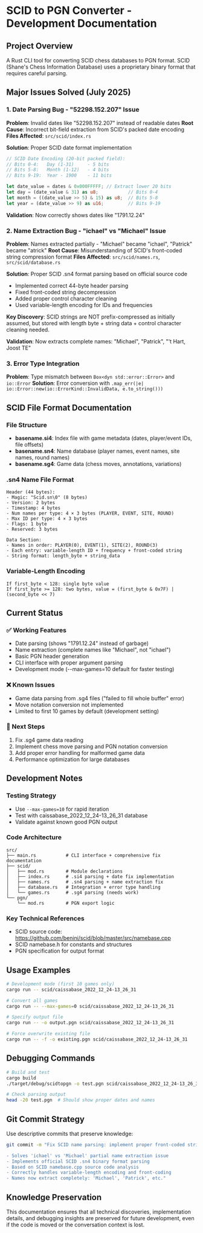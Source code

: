 # SCID to PGN Converter - Development Documentation

## Project Overview
A Rust CLI tool for converting SCID chess databases to PGN format. SCID (Shane's Chess Information Database) uses a proprietary binary format that requires careful parsing.

## Major Issues Solved (July 2025)

### 1. Date Parsing Bug - "52298.152.207" Issue
**Problem**: Invalid dates like "52298.152.207" instead of readable dates
**Root Cause**: Incorrect bit-field extraction from SCID's packed date encoding
**Files Affected**: `src/scid/index.rs`

**Solution**: Proper SCID date format implementation
```rust
// SCID Date Encoding (20-bit packed field):
// Bits 0-4:   Day (1-31)     - 5 bits
// Bits 5-8:   Month (1-12)   - 4 bits  
// Bits 9-19:  Year - 1900    - 11 bits

let date_value = dates & 0x000FFFFF; // Extract lower 20 bits
let day = (date_value & 31) as u8;           // Bits 0-4
let month = ((date_value >> 5) & 15) as u8;  // Bits 5-8
let year = (date_value >> 9) as u16;         // Bits 9-19
```

**Validation**: Now correctly shows dates like "1791.12.24"

### 2. Name Extraction Bug - "ichael" vs "Michael" Issue  
**Problem**: Names extracted partially - "Michael" became "ichael", "Patrick" became "atrick"
**Root Cause**: Misunderstanding of SCID's front-coded string compression format
**Files Affected**: `src/scid/names.rs`, `src/scid/database.rs`

**Solution**: Proper SCID .sn4 format parsing based on official source code
- Implemented correct 44-byte header parsing
- Fixed front-coded string decompression 
- Added proper control character cleaning
- Used variable-length encoding for IDs and frequencies

**Key Discovery**: SCID strings are NOT prefix-compressed as initially assumed, but stored with length byte + string data + control character cleaning needed.

**Validation**: Now extracts complete names: "Michael", "Patrick", "'t Hart, Joost TE"

### 3. Error Type Integration
**Problem**: Type mismatch between `Box<dyn std::error::Error>` and `io::Error`
**Solution**: Error conversion with `.map_err(|e| io::Error::new(io::ErrorKind::InvalidData, e.to_string()))`

## SCID File Format Documentation

### File Structure
- **basename.si4**: Index file with game metadata (dates, player/event IDs, file offsets)
- **basename.sn4**: Name database (player names, event names, site names, round names)  
- **basename.sg4**: Game data (chess moves, annotations, variations)

### .sn4 Name File Format
```
Header (44 bytes):
- Magic: "Scid.sn\0" (8 bytes)
- Version: 2 bytes
- Timestamp: 4 bytes
- Num names per type: 4 × 3 bytes (PLAYER, EVENT, SITE, ROUND)
- Max ID per type: 4 × 3 bytes  
- Flags: 1 byte
- Reserved: 3 bytes

Data Section:
- Names in order: PLAYER(0), EVENT(1), SITE(2), ROUND(3)
- Each entry: variable-length ID + frequency + front-coded string
- String format: length_byte + string_data
```

### Variable-Length Encoding
```
If first_byte < 128: single byte value
If first_byte >= 128: two bytes, value = (first_byte & 0x7F) | (second_byte << 7)
```

## Current Status

### ✅ Working Features
- Date parsing (shows "1791.12.24" instead of garbage)
- Name extraction (complete names like "Michael", not "ichael")
- Basic PGN header generation
- CLI interface with proper argument parsing
- Development mode (--max-games=10 default for faster testing)

### ❌ Known Issues
- Game data parsing from .sg4 files ("failed to fill whole buffer" error)
- Move notation conversion not implemented
- Limited to first 10 games by default (development setting)

### 🔄 Next Steps
1. Fix .sg4 game data reading
2. Implement chess move parsing and PGN notation conversion
3. Add proper error handling for malformed game data
4. Performance optimization for large databases

## Development Notes

### Testing Strategy
- Use `--max-games=10` for rapid iteration
- Test with caissabase_2022_12_24-13_26_31 database
- Validate against known good PGN output

### Code Architecture
```
src/
├── main.rs           # CLI interface + comprehensive fix documentation
├── scid/
│   ├── mod.rs        # Module declarations
│   ├── index.rs      # .si4 parsing + date fix implementation
│   ├── names.rs      # .sn4 parsing + name extraction fix
│   ├── database.rs   # Integration + error type handling
│   └── games.rs      # .sg4 parsing (needs work)
└── pgn/
    └── mod.rs        # PGN export logic
```

### Key Technical References
- SCID source code: https://github.com/benini/scid/blob/master/src/namebase.cpp
- SCID namebase.h for constants and structures
- PGN specification for output format

## Usage Examples

```bash
# Development mode (first 10 games only)
cargo run -- scid/caissabase_2022_12_24-13_26_31

# Convert all games  
cargo run -- --max-games=0 scid/caissabase_2022_12_24-13_26_31

# Specify output file
cargo run -- -o output.pgn scid/caissabase_2022_12_24-13_26_31

# Force overwrite existing file
cargo run -- -f -o existing.pgn scid/caissabase_2022_12_24-13_26_31
```

## Debugging Commands

```bash
# Build and test
cargo build
./target/debug/scidtopgn -o test.pgn scid/caissabase_2022_12_24-13_26_31

# Check parsing output
head -20 test.pgn  # Should show proper dates and names
```

## Git Commit Strategy

Use descriptive commits that preserve knowledge:
```bash
git commit -m "Fix SCID name parsing: implement proper front-coded string decompression

- Solves 'ichael' vs 'Michael' partial name extraction issue  
- Implements official SCID .sn4 binary format parsing
- Based on SCID namebase.cpp source code analysis
- Correctly handles variable-length encoding and front-coding
- Names now extract completely: 'Michael', 'Patrick', etc."
```

## Knowledge Preservation

This documentation ensures that all technical discoveries, implementation details, and debugging insights are preserved for future development, even if the code is moved or the conversation context is lost.

